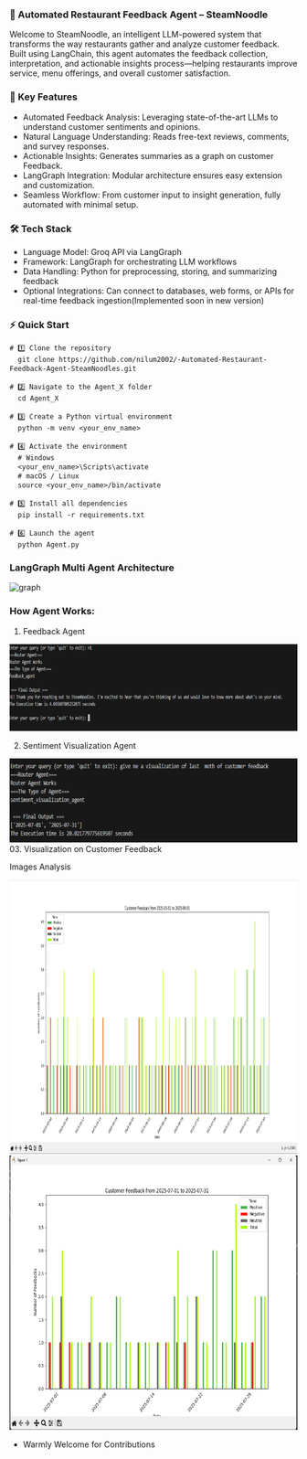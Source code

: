### 🍜 Automated Restaurant Feedback Agent – SteamNoodle
Welcome to SteamNoodle, an intelligent LLM-powered system that transforms the way restaurants gather and analyze customer feedback. Built using LangChain, this agent automates the feedback collection, interpretation, and actionable insights process—helping restaurants improve service, menu offerings, and overall customer satisfaction.

### 🚀 Key Features
  * Automated Feedback Analysis: Leveraging state-of-the-art LLMs to understand customer sentiments and opinions.
  * Natural Language Understanding: Reads free-text reviews, comments, and survey responses.
  * Actionable Insights: Generates summaries as a graph on customer Feedback.
  * LangGraph Integration: Modular architecture ensures easy extension and customization.
  * Seamless Workflow: From customer input to insight generation, fully automated with minimal setup.

### 🛠 Tech Stack
  * Language Model: Groq API via LangGraph
  * Framework: LangGraph for orchestrating LLM workflows
  * Data Handling: Python for preprocessing, storing, and summarizing feedback
  * Optional Integrations: Can connect to databases, web forms, or APIs for real-time feedback ingestion(Implemented soon in new version)
### ⚡ Quick Start
    # 1️⃣ Clone the repository
      git clone https://github.com/nilum2002/-Automated-Restaurant-Feedback-Agent-SteamNoodles.git
  
    # 2️⃣ Navigate to the Agent_X folder
      cd Agent_X
  
    # 3️⃣ Create a Python virtual environment
      python -m venv <your_env_name>
  
    # 4️⃣ Activate the environment
      # Windows
      <your_env_name>\Scripts\activate
      # macOS / Linux
      source <your_env_name>/bin/activate
      
    # 5️⃣ Install all dependencies
      pip install -r requirements.txt
  
    # 6️⃣ Launch the agent
      python Agent.py

### LangGraph Multi Agent Architecture 
  <img width="454" height="333" alt="graph" src="https://github.com/user-attachments/assets/aa08480d-ef4a-4b3c-b57b-5918fab7c0c2" />


### How Agent Works:

01. Feedback Agent 
   <img width="1095" height="152" alt="Screenshot 2025-08-15 132657" src="./img/Screenshot 2025-08-17 025026.png" />

02. Sentiment Visualization Agent
   <img width="1419" height="147" alt="Screenshot 2025-08-15 133037" src="./img/Screenshot 2025-08-17 025217.png" />
03. Visualization on Customer Feedback

   Images Analysis 
   
   <img width="640" height="480" alt="Last Year analyis" src= "./img/Screenshot 2025-08-17 024823.png" />
   
   <img width="640" height="480" alt="Last week analysis" src= "./img/Screenshot 2025-08-17 025206.png" />

- Warmly Welcome for Contributions
